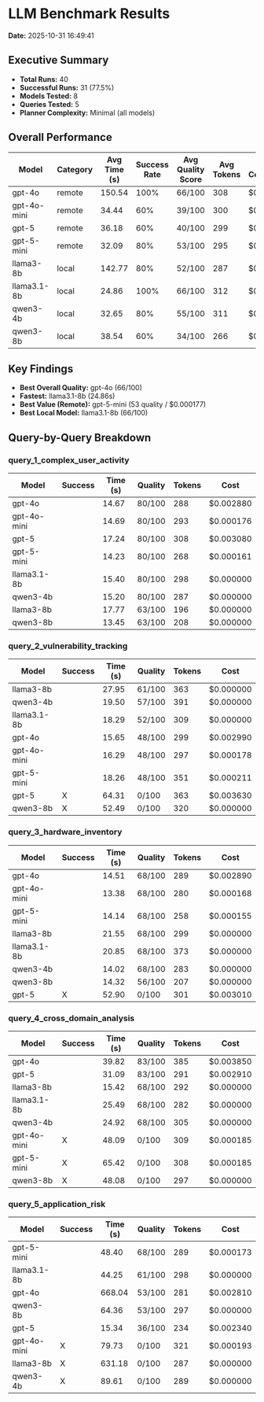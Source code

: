# LLM Benchmark Results
**Date:** 2025-10-31 16:49:41

## Executive Summary

- **Total Runs:** 40
- **Successful Runs:** 31 (77.5%)
- **Models Tested:** 8
- **Queries Tested:** 5
- **Planner Complexity:** Minimal (all models)

## Overall Performance

| Model | Category | Avg Time (s) | Success Rate | Avg Quality Score | Avg Tokens | Est. Cost/Query |
|-------|----------|--------------|--------------|-------------------|------------|------------------|
| gpt-4o | remote | 150.54 | 100% | 66/100 | 308 | $0.003084 |
| gpt-4o-mini | remote | 34.44 | 60% | 39/100 | 300 | $0.000180 |
| gpt-5 | remote | 36.18 | 60% | 40/100 | 299 | $0.002994 |
| gpt-5-mini | remote | 32.09 | 80% | 53/100 | 295 | $0.000177 |
| llama3-8b | local | 142.77 | 80% | 52/100 | 287 | $0.000000 |
| llama3.1-8b | local | 24.86 | 100% | 66/100 | 312 | $0.000000 |
| qwen3-4b | local | 32.65 | 80% | 55/100 | 311 | $0.000000 |
| qwen3-8b | local | 38.54 | 60% | 34/100 | 266 | $0.000000 |

## Key Findings

- **Best Overall Quality:** gpt-4o (66/100)
- **Fastest:** llama3.1-8b (24.86s)
- **Best Value (Remote):** gpt-5-mini (53 quality / $0.000177)
- **Best Local Model:** llama3.1-8b (66/100)

## Query-by-Query Breakdown

### query_1_complex_user_activity

| Model | Success | Time (s) | Quality | Tokens | Cost |
|-------|---------|----------|---------|--------|------|
| gpt-4o |  | 14.67 | 80/100 | 288 | $0.002880 |
| gpt-4o-mini |  | 14.69 | 80/100 | 293 | $0.000176 |
| gpt-5 |  | 17.24 | 80/100 | 308 | $0.003080 |
| gpt-5-mini |  | 14.23 | 80/100 | 268 | $0.000161 |
| llama3.1-8b |  | 15.40 | 80/100 | 298 | $0.000000 |
| qwen3-4b |  | 15.20 | 80/100 | 287 | $0.000000 |
| llama3-8b |  | 17.77 | 63/100 | 196 | $0.000000 |
| qwen3-8b |  | 13.45 | 63/100 | 208 | $0.000000 |

### query_2_vulnerability_tracking

| Model | Success | Time (s) | Quality | Tokens | Cost |
|-------|---------|----------|---------|--------|------|
| llama3-8b |  | 27.95 | 61/100 | 363 | $0.000000 |
| qwen3-4b |  | 19.50 | 57/100 | 391 | $0.000000 |
| llama3.1-8b |  | 18.29 | 52/100 | 309 | $0.000000 |
| gpt-4o |  | 15.65 | 48/100 | 299 | $0.002990 |
| gpt-4o-mini |  | 16.29 | 48/100 | 297 | $0.000178 |
| gpt-5-mini |  | 18.26 | 48/100 | 351 | $0.000211 |
| gpt-5 | X | 64.31 | 0/100 | 363 | $0.003630 |
| qwen3-8b | X | 52.49 | 0/100 | 320 | $0.000000 |

### query_3_hardware_inventory

| Model | Success | Time (s) | Quality | Tokens | Cost |
|-------|---------|----------|---------|--------|------|
| gpt-4o |  | 14.51 | 68/100 | 289 | $0.002890 |
| gpt-4o-mini |  | 13.38 | 68/100 | 280 | $0.000168 |
| gpt-5-mini |  | 14.14 | 68/100 | 258 | $0.000155 |
| llama3-8b |  | 21.55 | 68/100 | 299 | $0.000000 |
| llama3.1-8b |  | 20.85 | 68/100 | 373 | $0.000000 |
| qwen3-4b |  | 14.02 | 68/100 | 283 | $0.000000 |
| qwen3-8b |  | 14.32 | 56/100 | 207 | $0.000000 |
| gpt-5 | X | 52.90 | 0/100 | 301 | $0.003010 |

### query_4_cross_domain_analysis

| Model | Success | Time (s) | Quality | Tokens | Cost |
|-------|---------|----------|---------|--------|------|
| gpt-4o |  | 39.82 | 83/100 | 385 | $0.003850 |
| gpt-5 |  | 31.09 | 83/100 | 291 | $0.002910 |
| llama3-8b |  | 15.42 | 68/100 | 292 | $0.000000 |
| llama3.1-8b |  | 25.49 | 68/100 | 282 | $0.000000 |
| qwen3-4b |  | 24.92 | 68/100 | 305 | $0.000000 |
| gpt-4o-mini | X | 48.09 | 0/100 | 309 | $0.000185 |
| gpt-5-mini | X | 65.42 | 0/100 | 308 | $0.000185 |
| qwen3-8b | X | 48.08 | 0/100 | 297 | $0.000000 |

### query_5_application_risk

| Model | Success | Time (s) | Quality | Tokens | Cost |
|-------|---------|----------|---------|--------|------|
| gpt-5-mini |  | 48.40 | 68/100 | 289 | $0.000173 |
| llama3.1-8b |  | 44.25 | 61/100 | 298 | $0.000000 |
| gpt-4o |  | 668.04 | 53/100 | 281 | $0.002810 |
| qwen3-8b |  | 64.36 | 53/100 | 297 | $0.000000 |
| gpt-5 |  | 15.34 | 36/100 | 234 | $0.002340 |
| gpt-4o-mini | X | 79.73 | 0/100 | 321 | $0.000193 |
| llama3-8b | X | 631.18 | 0/100 | 287 | $0.000000 |
| qwen3-4b | X | 89.61 | 0/100 | 289 | $0.000000 |

